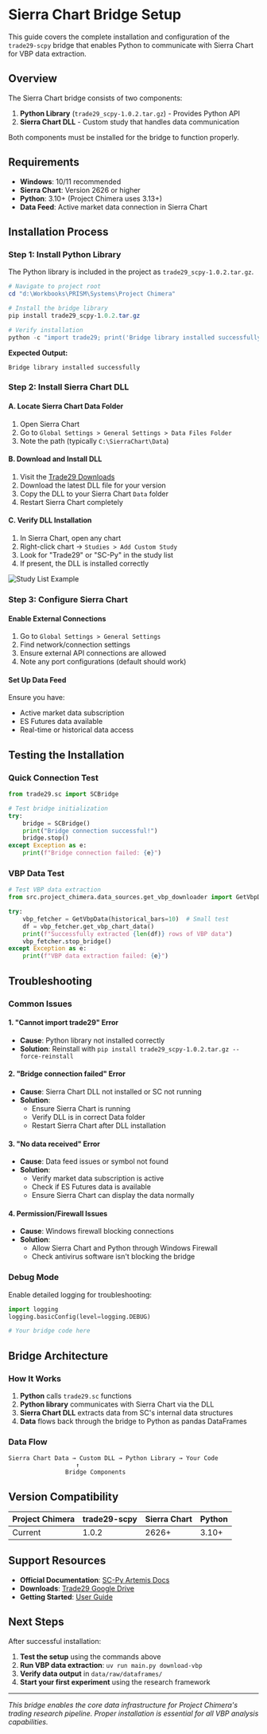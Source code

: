 # Sierra Chart Bridge Setup

This guide covers the complete installation and configuration of the `trade29-scpy` bridge that enables Python to communicate with Sierra Chart for VBP data extraction.

## Overview

The Sierra Chart bridge consists of two components:
1. **Python Library** (`trade29_scpy-1.0.2.tar.gz`) - Provides Python API
2. **Sierra Chart DLL** - Custom study that handles data communication

Both components must be installed for the bridge to function properly.

## Requirements

- **Windows**: 10/11 recommended
- **Sierra Chart**: Version 2626 or higher
- **Python**: 3.10+ (Project Chimera uses 3.13+)
- **Data Feed**: Active market data connection in Sierra Chart

## Installation Process

### Step 1: Install Python Library

The Python library is included in the project as `trade29_scpy-1.0.2.tar.gz`.

```powershell
# Navigate to project root
cd "d:\Workbooks\PRISM\Systems\Project Chimera"

# Install the bridge library
pip install trade29_scpy-1.0.2.tar.gz

# Verify installation
python -c "import trade29; print('Bridge library installed successfully')"
```

**Expected Output:**
```
Bridge library installed successfully
```

### Step 2: Install Sierra Chart DLL

#### A. Locate Sierra Chart Data Folder
1. Open Sierra Chart
2. Go to `Global Settings > General Settings > Data Files Folder`
3. Note the path (typically `C:\SierraChart\Data`)

#### B. Download and Install DLL
1. Visit the [Trade29 Downloads](https://drive.google.com/drive/folders/1FHiWCoHNNu09bkVjMt6oPI9AFe1TJwso)
2. Download the latest DLL file for your version
3. Copy the DLL to your Sierra Chart `Data` folder
4. Restart Sierra Chart completely

#### C. Verify DLL Installation
1. In Sierra Chart, open any chart
2. Right-click chart → `Studies > Add Custom Study`
3. Look for "Trade29" or "SC-Py" in the study list
4. If present, the DLL is installed correctly

![Study List Example](https://artemis-docs.trade29.com/_images/studylist.png)

### Step 3: Configure Sierra Chart

#### Enable External Connections
1. Go to `Global Settings > General Settings`
2. Find network/connection settings
3. Ensure external API connections are allowed
4. Note any port configurations (default should work)

#### Set Up Data Feed
Ensure you have:
- Active market data subscription
- ES Futures data available
- Real-time or historical data access

## Testing the Installation

### Quick Connection Test
```python
from trade29.sc import SCBridge

# Test bridge initialization
try:
    bridge = SCBridge()
    print("Bridge connection successful!")
    bridge.stop()
except Exception as e:
    print(f"Bridge connection failed: {e}")
```

### VBP Data Test
```python
# Test VBP data extraction
from src.project_chimera.data_sources.get_vbp_downloader import GetVbpData

try:
    vbp_fetcher = GetVbpData(historical_bars=10)  # Small test
    df = vbp_fetcher.get_vbp_chart_data()
    print(f"Successfully extracted {len(df)} rows of VBP data")
    vbp_fetcher.stop_bridge()
except Exception as e:
    print(f"VBP data extraction failed: {e}")
```

## Troubleshooting

### Common Issues

#### 1. "Cannot import trade29" Error
- **Cause**: Python library not installed correctly
- **Solution**: Reinstall with `pip install trade29_scpy-1.0.2.tar.gz --force-reinstall`

#### 2. "Bridge connection failed" Error
- **Cause**: Sierra Chart DLL not installed or SC not running
- **Solution**: 
  - Ensure Sierra Chart is running
  - Verify DLL is in correct Data folder
  - Restart Sierra Chart after DLL installation

#### 3. "No data received" Error
- **Cause**: Data feed issues or symbol not found
- **Solution**:
  - Verify market data subscription is active
  - Check if ES Futures data is available
  - Ensure Sierra Chart can display the data normally

#### 4. Permission/Firewall Issues
- **Cause**: Windows firewall blocking connections
- **Solution**:
  - Allow Sierra Chart and Python through Windows Firewall
  - Check antivirus software isn't blocking the bridge

### Debug Mode

Enable detailed logging for troubleshooting:

```python
import logging
logging.basicConfig(level=logging.DEBUG)

# Your bridge code here
```

## Bridge Architecture

### How It Works
1. **Python** calls `trade29.sc` functions
2. **Python library** communicates with Sierra Chart via the DLL
3. **Sierra Chart DLL** extracts data from SC's internal data structures
4. **Data** flows back through the bridge to Python as pandas DataFrames

### Data Flow
```
Sierra Chart Data → Custom DLL → Python Library → Your Code
                   ↑
                Bridge Components
```

## Version Compatibility

| Project Chimera | trade29-scpy | Sierra Chart | Python |
|-----------------|--------------|--------------|--------|
| Current         | 1.0.2        | 2626+        | 3.10+  |

## Support Resources

- **Official Documentation**: [SC-Py Artemis Docs](https://artemis-docs.trade29.com/)
- **Downloads**: [Trade29 Google Drive](https://drive.google.com/drive/folders/1FHiWCoHNNu09bkVjMt6oPI9AFe1TJwso)
- **Getting Started**: [User Guide](https://artemis-docs.trade29.com/userguides/gettingstarted.html)

## Next Steps

After successful installation:

1. **Test the setup** using the commands above
2. **Run VBP data extraction**: `uv run main.py download-vbp`
3. **Verify data output** in `data/raw/dataframes/`
4. **Start your first experiment** using the research framework

---

*This bridge enables the core data infrastructure for Project Chimera's trading research pipeline. Proper installation is essential for all VBP analysis capabilities.*